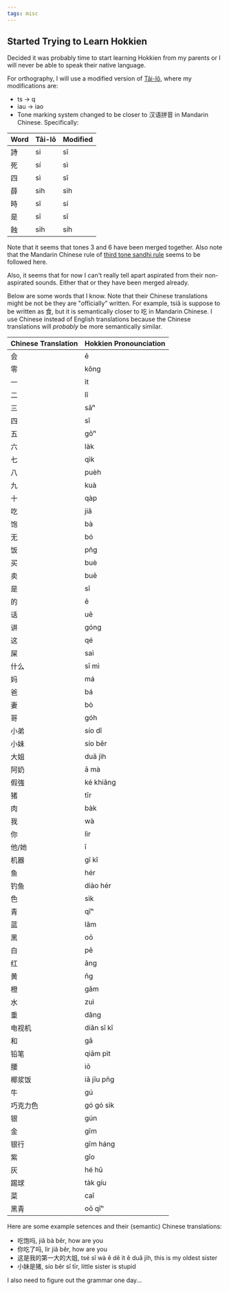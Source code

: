 ```yaml
---
tags: misc
---
```


## Started Trying to Learn Hokkien

Decided it was probably time to start learning Hokkien from my parents or I will never be able to speak their native language.

For orthography, I will use a modified version of [Tâi-lô](https://en.m.wikipedia.org/wiki/Singaporean_Hokkien#Phonology), where my modifications are:

- ts → q
- iau → iao
- Tone marking system changed to be closer to 汉语拼音 in Mandarin Chinese. Specifically:

| Word | Tâi-lô | Modified |
| ---- | ------ | -------- |
| 詩   | si     | sī       |
| 死   | sí     | sì       |
| 四   | sì     | sǐ       |
| 薛   | sih    | sìh      |
| 時   | sî     | sí       |
| 是   | sī     | sǐ       |
| 蝕   | si̍h    | síh      |

Note that it seems that tones 3 and 6 have been merged together. Also note that the Mandarin Chinese rule of [third tone sandhi rule](https://en.wikipedia.org/wiki/Standard_Chinese_phonology#Third_tone_sandhi) seems to be followed here.

Also, it seems that for now I can't really tell apart aspirated from their non-aspirated sounds. Either that or they have been merged already.

Below are some words that I know. Note that their Chinese translations might be not be they are "officially" written. For example, tsiǎ is suppose to be written as 食, but it is semantically closer to 吃 in Mandarin Chinese. I use Chinese instead of English translations because the Chinese translations will *probably* be more semantically similar.

| Chinese Translation | Hokkien Pronounciation |
| ---- | -------- |
|会|ě|
|零|kǒng|
|一|ìt|
|二|lǐ|
|三|sāⁿ|
|四|sǐ|
|五|gǒⁿ|
|六|làk|
|七|qìk|
|八|puèh|
|九|kuà|
|十|qàp|
|吃|jiǎ|
|饱|bà|
|无|bó|
|饭|pňg|
|买|buè|
|卖|buě|
|是|sǐ|
|的|ě|
|话|uě|
|讲|góng|
|这|qé|
|屎|saì|
|什么|sī mì|
|妈|má|
|爸|bá|
|妻|bò|
|哥|góh|
|小弟|sío dǐ|
|小妹|sío běr|
|大姐|duǎ jìh|
|阿奶|ā mà|
|假強|ké khiǎng|
|猪|tīr|
|肉|bàk|
|我|wà|
|你|lìr|
|他/她|ī|
|机器|gī kǐ|
|鱼|hér|
|钓鱼|diào hér|
|色|sìk|
|青|qīⁿ|
|蓝|lǎm|
|黑|oō|
|白|pě|
|红|ǎng|
|黄|ňg|
|橙|gǎm|
|水|zuì|
|重|dǎng|
|电视机|diǎn sǐ kī|
|和|gǎ|
|铅笔|qiām pìt|
|腰|iō|
|椰浆饭|iǎ jīu pňg|
|牛|gú|
|巧克力色|gó gó sìk|
|银|gún|
|金|gīm|
|银行|gīm háng|
|紫|gǐo|
|灰|hé hū|
|踢球|tàk gíu|
|菜|caǐ|
|黑青|oō qīⁿ|

Here are some example setences and their (semantic) Chinese translations:

- 吃饱吗, jiǎ bà běr, how are you
- 你吃了吗, lìr jiǎ běr, how are you
- 这是我的第一大的大姐, tsé sǐ wà ě dě ìt ě duǎ jìh, this is my oldest sister
- 小妹是猪, sío běr sǐ tīr, little sister is stupid

I also need to figure out the grammar one day...